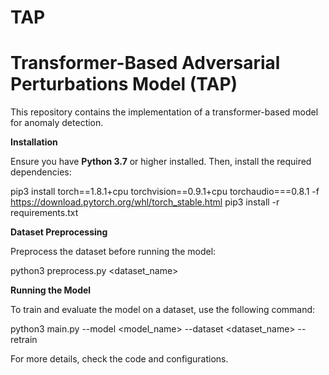 # TAP

# Transformer-Based Adversarial Perturbations Model (TAP)   

This repository contains the implementation of a transformer-based model for anomaly detection.  

**Installation**  

Ensure you have **Python 3.7** or higher installed. Then, install the required dependencies:  


pip3 install torch==1.8.1+cpu torchvision==0.9.1+cpu torchaudio===0.8.1 -f https://download.pytorch.org/whl/torch_stable.html
pip3 install -r requirements.txt


**Dataset Preprocessing**  

Preprocess the dataset before running the model:  


python3 preprocess.py <dataset_name>


**Running the Model**  

To train and evaluate the model on a dataset, use the following command:  


python3 main.py --model <model_name> --dataset <dataset_name> --retrain


For more details, check the code and configurations.  
  
